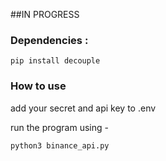 ##IN PROGRESS

### Dependencies :
```pip install decouple```

### How to use

add your secret and api key to .env

run the program using - 
```
python3 binance_api.py
```
